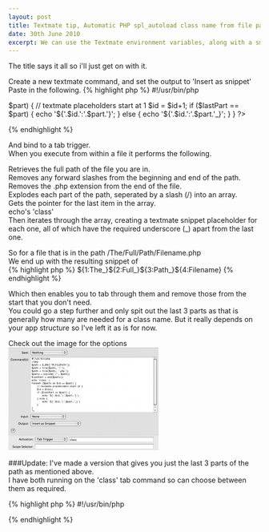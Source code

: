 ```yaml
---
layout: post
title: Textmate tip, Automatic PHP spl_autoload class name from file path
date: 30th June 2010
excerpt: We can use the Textmate environment variables, along with a small bit of PHP to automatically insert class names based on the folder directory structure
---
```

The title says it all so i'll just get on with it.  

Create a new textmate command, and set the output to 'Insert as snippet'  
Paste in the following.
{% highlight php %}
#!/usr/bin/php
<?php
$path = $_ENV['TM_FILEPATH'];
$path = trim($path, '/');
$path = trim($path, '.php');
$parts = explode('/', $path);
$lastPart = end($parts);
echo 'class ';
foreach ($parts as $id => $part) {
    // textmate placeholders start at 1
    $id = $id+1;
    if ($lastPart == $part) {
        echo '${'.$id.':'.$part.'}';
    } else {
        echo '${'.$id.':'.$part.'_}';
    }
}
?>
{% endhighlight %}

And bind to a tab trigger.  
When you execute from within a file it performs the following.

Retrieves the full path of the file you are in.  
Removes any forward slashes from the beginning and end of the path.  
Removes the .php extension from the end of the file.  
Explodes each part of the path, seperated by a slash (/) into an array.  
Gets the pointer for the last item in the array.  
echo's 'class'  
Then iterates through the array, creating a textmate snippet placeholder for each one, all of which have the required underscore (_) apart from the last one.  

So for a file that is in the path /The/Full/Path/Filename.php  
We end up with the resulting snippet of  
{% highlight php %}
${1:The_}${2:Full_}${3:Path_}${4:Filename}
{% endhighlight %}

Which then enables you to tab through them and remove those from the start that you don't need.  
You could go a step further and only spit out the last 3 parts as that is generally how many are needed for a class name. But it really depends on your app structure so I've left it as is for now.  

Check out the image for the options  
[![Textmate Command Options](/images/textmateCommand-300x205.jpg)](/images/textmateCommand.jpg)

###Update:
I've made a version that gives you just the last 3 parts of the path as mentioned above.  
I have both running on the 'class' tab command so can choose between them as required.

{% highlight php %}
#!/usr/bin/php
<?php
$path = $_ENV['TM_FILEPATH'];
$path = trim($path, '/');
$path = trim($path, '.php');
$parts = explode('/', $path);
echo 'class ';
// do this 3 times
for($i = 1; $i <= 3; $i++) {
  $varName = 'part_'.$i;
  $part = array_pop($parts);
  if ($i == 1) {
    $$varName = '${'.$i.':'.$part.'}';
  } else {
    $$varName = '${'.$i.':'.$part.'_}';
  }
}
// pass the snippet to the file
echo $part_3.$part_2.$part_1;
?>
{% endhighlight %}